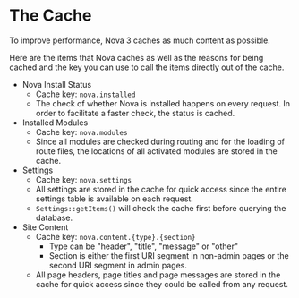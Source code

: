 # The Cache

To improve performance, Nova 3 caches as much content as possible.

Here are the items that Nova caches as well as the reasons for being cached and the key you can use to call the items directly out of the cache.

* Nova Install Status
	* Cache key: `nova.installed`
	* The check of whether Nova is installed happens on every request. In order to facilitate a faster check, the status is cached.
* Installed Modules
	* Cache key: `nova.modules`
	* Since all modules are checked during routing and for the loading of route files, the locations of all activated modules are stored in the cache.
* Settings
	* Cache key: `nova.settings`
	* All settings are stored in the cache for quick access since the entire settings table is available on each request.
	* `Settings::getItems()` will check the cache first before querying the database.
* Site Content
	* Cache key: `nova.content.{type}.{section}`
		* Type can be "header", "title", "message" or "other"
		* Section is either the first URI segment in non-admin pages or the second URI segment in admin pages.
	* All page headers, page titles and page messages are stored in the cache for quick access since they could be called from any request.